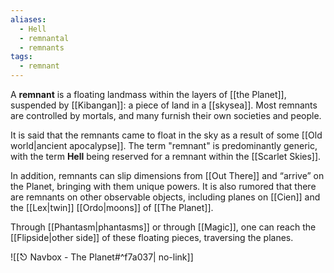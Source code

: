 ```yaml
---
aliases:
  - Hell
  - remnantal
  - remnants
tags:
  - remnant
---
```

A **remnant** is a floating landmass within the layers of [[the Planet]], suspended by [[Kibangan]]: a piece of land in a [[skysea]]. Most remnants are controlled by mortals, and many furnish their own societies and people. 

It is said that the remnants came to float in the sky as a result of some [[Old world|ancient apocalypse]]. The term "remnant" is predominantly generic, with the term **Hell** being reserved for a remnant within the [[Scarlet Skies]].

In addition, remnants can slip dimensions from [[Out There]] and “arrive” on the Planet, bringing with them unique powers. It is also rumored that there are remnants on other observable objects, including planes on [[Cien]] and the [[Lex|twin]] [[Ordo|moons]] of [[The Planet]].

Through [[Phantasm|phantasms]] or through [[Magic]], one can reach the [[Flipside|other side]] of these floating pieces, traversing the planes.

![[⎋ Navbox - The Planet#^f7a037| no-link]]